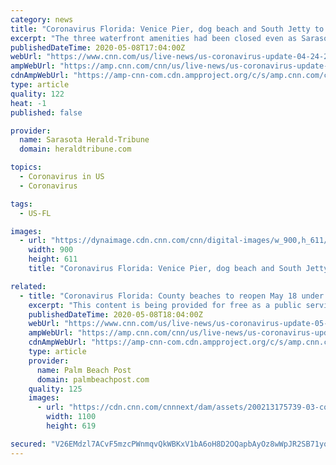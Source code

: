 ```yaml
---
category: news
title: "Coronavirus Florida: Venice Pier, dog beach and South Jetty to reopen Monday"
excerpt: "The three waterfront amenities had been closed even as Sarasota County opened beach access. This content is being provided for free as a public service to our readers during the coronavirus outbreak."
publishedDateTime: 2020-05-08T17:04:00Z
webUrl: "https://www.cnn.com/us/live-news/us-coronavirus-update-04-24-20/h_7c97a1ed67a7bc75338c0f1859a15100"
ampWebUrl: "https://amp.cnn.com/cnn/us/live-news/us-coronavirus-update-04-24-20/index.html"
cdnAmpWebUrl: "https://amp-cnn-com.cdn.ampproject.org/c/s/amp.cnn.com/cnn/us/live-news/us-coronavirus-update-04-24-20/index.html"
type: article
quality: 122
heat: -1
published: false

provider:
  name: Sarasota Herald-Tribune
  domain: heraldtribune.com

topics:
  - Coronavirus in US
  - Coronavirus

tags:
  - US-FL

images:
  - url: "https://dynaimage.cdn.cnn.com/cnn/digital-images/w_900,h_611/812018a2-3c6c-4ac3-ab60-ed1a5f8879f7.jpg"
    width: 900
    height: 611
    title: "Coronavirus Florida: Venice Pier, dog beach and South Jetty to reopen Monday"

related:
  - title: "Coronavirus Florida: County beaches to reopen May 18 under county plan"
    excerpt: "This content is being provided for free as a public service to our readers during the coronavirus outbreak. Please support local journalism by subscribing to The Palm Beach Post. If you want breaking coronavirus news directly in your inbox,"
    publishedDateTime: 2020-05-08T18:04:00Z
    webUrl: "https://www.cnn.com/us/live-news/us-coronavirus-update-05-08-20/h_a74afe094b96b31a0296c1322979bb8e"
    ampWebUrl: "https://amp.cnn.com/cnn/us/live-news/us-coronavirus-update-05-08-20/index.html"
    cdnAmpWebUrl: "https://amp-cnn-com.cdn.ampproject.org/c/s/amp.cnn.com/cnn/us/live-news/us-coronavirus-update-05-08-20/index.html"
    type: article
    provider:
      name: Palm Beach Post
      domain: palmbeachpost.com
    quality: 125
    images:
      - url: "https://cdn.cnn.com/cnnnext/dam/assets/200213175739-03-coronavirus-0213-super-tease.jpg"
        width: 1100
        height: 619

secured: "V26EMdzl7ACvF5mzcPWnmqvQkWBKxV1bA6oH8D2OQapbAyOz8wWpJR2SB71yq7hbcnroiYxIHCJbr+HKqAro5EWPzb9e+zmn3KjL7078SVgtjHjqDboV+P/vdY02gmhNJz+4l1VdNpODsSmxhus2CGiMLEJ21t9yJtJjE3v4RIigHf3cQdFrpVOZ4MDERDN5a7rlbQdOotlWEq/SOI+NiSjlYwnLQAA13QLjWDBZ4xqjKZqU32PA5aGTjWa3Um6GhaGjgQHggnoaINqDplIE1IgjMK2Z0jVBNP7DX3orzTzduz8zgYFA/rm7ijFx2YY3kawl9GASOLQp1JEuY/AqO0z+dwJH3snBwI9mLvMdfsUnW3KksGVTgyL4JkVXgW+76YdWp9YIe/gHubPnKY+IBQXcLpthesaXX34DiGGqccIVt1sm+dD+zMby4ORvVWH5MvlSBOZByf/T76ZWwK5cRYlo5irO6yA3DR8mBa19w34=;Qw99yg72sSDpXe5YhbZj7g=="
---
```


